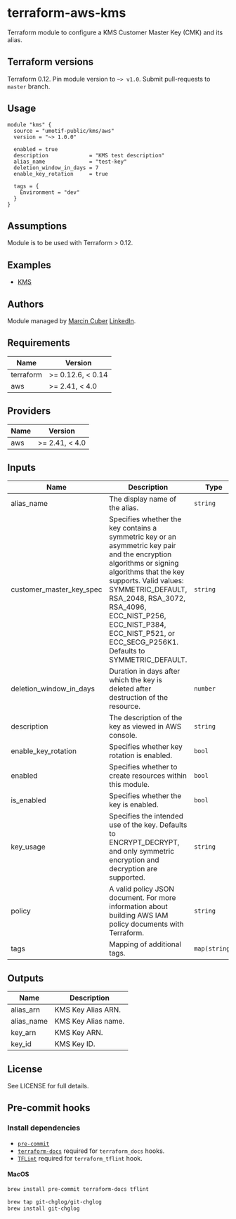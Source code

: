 # terraform-aws-kms

Terraform module to configure a KMS Customer Master Key (CMK) and its alias.

## Terraform versions

Terraform 0.12. Pin module version to `~> v1.0`. Submit pull-requests to `master` branch.

## Usage

```hcl
module "kms" {
  source = "umotif-public/kms/aws"
  version = "~> 1.0.0"

  enabled = true
  description             = "KMS test description"
  alias_name              = "test-key"
  deletion_window_in_days = 7
  enable_key_rotation     = true

  tags = {
    Environment = "dev"
  }
}
```

## Assumptions

Module is to be used with Terraform > 0.12.

## Examples

* [KMS](https://github.com/umotif-public/terraform-aws-kms/tree/master/examples/core)

## Authors

Module managed by [Marcin Cuber](https://github.com/marcincuber) [LinkedIn](https://www.linkedin.com/in/marcincuber/).

<!-- BEGINNING OF PRE-COMMIT-TERRAFORM DOCS HOOK -->
## Requirements

| Name | Version |
|------|---------|
| terraform | >= 0.12.6, < 0.14 |
| aws | >= 2.41, < 4.0 |

## Providers

| Name | Version |
|------|---------|
| aws | >= 2.41, < 4.0 |

## Inputs

| Name | Description | Type | Default | Required |
|------|-------------|------|---------|:--------:|
| alias\_name | The display name of the alias. | `string` | n/a | yes |
| customer\_master\_key\_spec | Specifies whether the key contains a symmetric key or an asymmetric key pair and the encryption algorithms or signing algorithms that the key supports. Valid values: SYMMETRIC\_DEFAULT, RSA\_2048, RSA\_3072, RSA\_4096, ECC\_NIST\_P256, ECC\_NIST\_P384, ECC\_NIST\_P521, or ECC\_SECG\_P256K1. Defaults to SYMMETRIC\_DEFAULT. | `string` | `"SYMMETRIC_DEFAULT"` | no |
| deletion\_window\_in\_days | Duration in days after which the key is deleted after destruction of the resource. | `number` | `10` | no |
| description | The description of the key as viewed in AWS console. | `string` | `"Parameter Store KMS master key"` | no |
| enable\_key\_rotation | Specifies whether key rotation is enabled. | `bool` | `true` | no |
| enabled | Specifies whether to create resources within this module. | `bool` | `true` | no |
| is\_enabled | Specifies whether the key is enabled. | `bool` | `true` | no |
| key\_usage | Specifies the intended use of the key. Defaults to ENCRYPT\_DECRYPT, and only symmetric encryption and decryption are supported. | `string` | `"ENCRYPT_DECRYPT"` | no |
| policy | A valid policy JSON document. For more information about building AWS IAM policy documents with Terraform. | `string` | `""` | no |
| tags | Mapping of additional tags. | `map(string)` | `{}` | no |

## Outputs

| Name | Description |
|------|-------------|
| alias\_arn | KMS Key Alias ARN. |
| alias\_name | KMS Key Alias name. |
| key\_arn | KMS Key ARN. |
| key\_id | KMS Key ID. |

<!-- END OF PRE-COMMIT-TERRAFORM DOCS HOOK -->

## License

See LICENSE for full details.

## Pre-commit hooks

### Install dependencies

* [`pre-commit`](https://pre-commit.com/#install)
* [`terraform-docs`](https://github.com/segmentio/terraform-docs) required for `terraform_docs` hooks.
* [`TFLint`](https://github.com/terraform-linters/tflint) required for `terraform_tflint` hook.

#### MacOS

```bash
brew install pre-commit terraform-docs tflint

brew tap git-chglog/git-chglog
brew install git-chglog
```